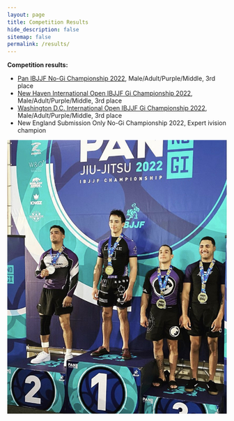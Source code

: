 ```yaml
---
layout: page
title: Competition Results
hide_description: false
sitemap: false
permalink: /results/
---
```


**Competition results:**
* [Pan IBJJF No-Gi Championship 2022](https://www.ibjjfdb.com/ChampionshipResults/1926/PublicResults?lang=en-US), Male/Adult/Purple/Middle, 3rd place
* [New Haven International Open IBJJF Gi Championship 2022](https://www.ibjjfdb.com/ChampionshipResults/1967/PublicResults), Male/Adult/Purple/Middle, 3rd place
* [Washington D.C. International Open IBJJF Gi Championship 2022](https://www.ibjjfdb.com/ChampionshipResults/1936/PublicResults), Male/Adult/Purple/Middle, 3rd place
* New England Submission Only No-Gi Championship 2022, Expert ivision champion

![Pans](/assets/img/Pans.jpg)
